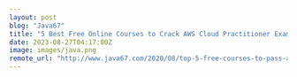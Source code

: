 ```yaml
---
layout: post
blog: "Java67"
title: "5 Best Free Online Courses to Crack AWS Cloud Practitioner Exam in 2023 - Best of Lot"
date: 2023-08-27T04:17:00Z
image: images/java.png
remote_url: "http://www.java67.com/2020/08/top-5-free-courses-to-pass-aws-cloud.html"
---
```

